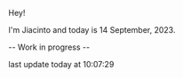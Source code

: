 Hey!

I'm Jiacinto and today is 14 September, 2023.

-- Work in progress --

last update today at 10:07:29 